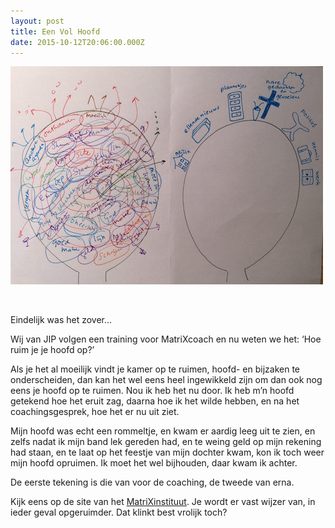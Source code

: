 ```yaml
---
layout: post
title: Een Vol Hoofd
date: 2015-10-12T20:06:00.000Z
---
```


![](/uploads/versions/vol-hoofd2---x----500-349x---.jpg)

&nbsp;

Eindelijk was het zover…

Wij van JIP&nbsp;volgen een training voor MatriXcoach en nu weten we het: ‘Hoe ruim je je hoofd op?’

Als je het al moeilijk vindt je kamer op te ruimen, hoofd- en bijzaken te onderscheiden, dan kan het wel eens heel ingewikkeld zijn om dan ook nog eens je hoofd op te ruimen. Nou ik heb het nu door. Ik heb m’n hoofd getekend hoe het eruit zag, daarna hoe ik het wilde hebben, en na het coachingsgesprek, hoe het er nu uit ziet.

Mijn hoofd was echt een rommeltje, en kwam er aardig leeg uit te zien, en zelfs nadat ik mijn band lek gereden had, en te weing geld op mijn rekening had staan, en te laat op het feestje van mijn dochter kwam, kon ik toch weer mijn hoofd opruimen. Ik moet het wel bijhouden, daar kwam ik achter.

De eerste tekening is die van voor de coaching, de tweede van erna.

Kijk eens op de site van het [MatriXinstituut](http://matrixmethodeinstituut.nl). Je wordt er vast wijzer van, in ieder geval opgeruimder. Dat klinkt best vrolijk toch?